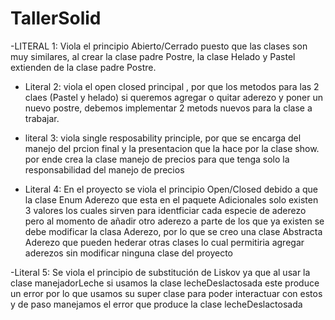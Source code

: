 # TallerSolid

-LITERAL 1:
Viola el principio Abierto/Cerrado puesto que las clases son muy similares, al crear la clase padre Postre, la clase Helado y Pastel extienden de la clase padre Postre.
- Literal 2:
viola el open closed principal , por que los metodos para las 2 claes (Pastel y helado) si queremos agregar o quitar aderezo y  poner un nuevo postre, debemos implementar 2 metods nuevos para la clase a trabajar.

- literal 3:
viola single resposability principle, por que se encarga del manejo del prcion final y la presentacion que la hace por la clase show. por ende crea la clase manejo de precios para que tenga solo la responsabilidad del manejo de precios

- Literal 4:
En el proyecto se viola el principio Open/Closed debido a que la clase Enum Aderezo que esta en el paquete Adicionales solo existen 3 valores los cuales sirven para identficiar cada especie de aderezo pero al momento de añadir otro aderezo a parte de los que ya existen se debe modificar la clasa Aderezo, por lo que se creo una clase Abstracta Aderezo que pueden hederar otras clases lo cual permitiria agregar aderezos sin modificar ninguna clase del proyecto

-Literal 5:
Se viola el principio de substitución de Liskov ya que al usar la clase manejadorLeche si usamos la clase lecheDeslactosada este produce un error por lo que usamos su super clase para poder interactuar con estos y de paso manejamos el error que produce la clase lecheDeslactosada
